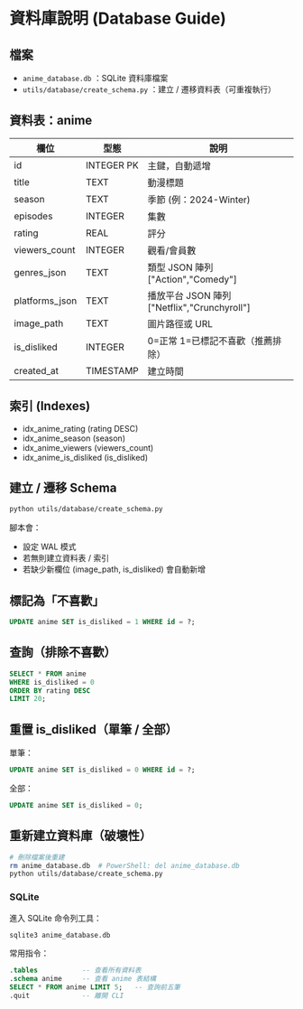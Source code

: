 # 資料庫說明 (Database Guide)

## 檔案
- `anime_database.db` ：SQLite 資料庫檔案
- `utils/database/create_schema.py` ：建立 / 遷移資料表（可重複執行）

## 資料表：anime
| 欄位 | 型態 | 說明 |
|------|------|------|
| id | INTEGER PK | 主鍵，自動遞增 |
| title | TEXT | 動漫標題 |
| season | TEXT | 季節 (例：2024-Winter) |
| episodes | INTEGER | 集數 |
| rating | REAL | 評分 |
| viewers_count | INTEGER | 觀看/會員數 |
| genres_json | TEXT | 類型 JSON 陣列 ["Action","Comedy"] |
| platforms_json | TEXT | 播放平台 JSON 陣列 ["Netflix","Crunchyroll"] |
| image_path | TEXT | 圖片路徑或 URL |
| is_disliked | INTEGER | 0=正常 1=已標記不喜歡（推薦排除） |
| created_at | TIMESTAMP | 建立時間 |

## 索引 (Indexes)
- idx_anime_rating (rating DESC)
- idx_anime_season (season)
- idx_anime_viewers (viewers_count)
- idx_anime_is_disliked (is_disliked)

## 建立 / 遷移 Schema
```bash
python utils/database/create_schema.py
```
腳本會：
- 設定 WAL 模式
- 若無則建立資料表 / 索引
- 若缺少新欄位 (image_path, is_disliked) 會自動新增

## 標記為「不喜歡」
```sql
UPDATE anime SET is_disliked = 1 WHERE id = ?;
```

## 查詢（排除不喜歡）
```sql
SELECT * FROM anime
WHERE is_disliked = 0
ORDER BY rating DESC
LIMIT 20;
```

## 重置 is_disliked（單筆 / 全部）
單筆：
```sql
UPDATE anime SET is_disliked = 0 WHERE id = ?;
```
全部：
```sql
UPDATE anime SET is_disliked = 0;
```

## 重新建立資料庫（破壞性）
```bash
# 刪除檔案後重建
rm anime_database.db  # PowerShell: del anime_database.db
python utils/database/create_schema.py
```


### SQLite
進入 SQLite 命令列工具：
```bash
sqlite3 anime_database.db
```
常用指令：
```sql
.tables           -- 查看所有資料表
.schema anime     -- 查看 anime 表結構
SELECT * FROM anime LIMIT 5;   -- 查詢前五筆
.quit             -- 離開 CLI
```
